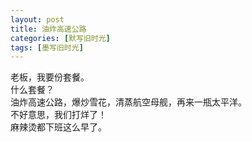 ```yaml
---
layout: post
title: 油炸高速公路
categories: [默写旧时光]
tags: [墨写旧时光]
---
```


老板，我要份套餐。  
什么套餐？  
油炸高速公路，爆炒雪花，清蒸航空母舰，再来一瓶太平洋。  
不好意思，我们打烊了！  
麻辣烫都下班这么早了。  